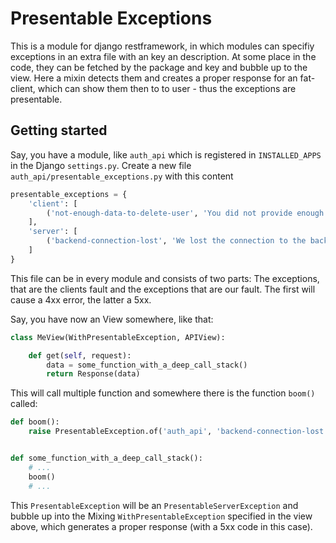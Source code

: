 Presentable Exceptions
======================

This is a module for django restframework, in which modules can specifiy exceptions in an
extra file with an key an description. At some place in the code, they can be fetched by 
the package and key and bubble up to the view. Here a mixin detects them and creates a 
proper response for an fat-client, which can show them then to to user - thus the exceptions
are presentable.

Getting started
---------------

Say, you have a module, like `auth_api` which is registered in `INSTALLED_APPS` in the Django
`settings.py`. Create a new file `auth_api/presentable_exceptions.py` with this content

```python
presentable_exceptions = {
    'client': [
        ('not-enough-data-to-delete-user', 'You did not provide enough data, that we can delete the user {username}')
    ],
    'server': [
        ('backend-connection-lost', 'We lost the connection to the backend'),
    ]
}
```

This file can be in every module and consists of two parts: The exceptions, that are the clients 
fault and the exceptions that are our fault. The first will cause a 4xx error, the latter a 5xx.

Say, you have now an View somewhere, like that:

```python
class MeView(WithPresentableException, APIView):

    def get(self, request):
        data = some_function_with_a_deep_call_stack()
        return Response(data)
```

This will call multiple function and somewhere there is the function `boom()` called:

```python
def boom():
    raise PresentableException.of('auth_api', 'backend-connection-lost')


def some_function_with_a_deep_call_stack():
    # ...
    boom()
    # ...
```

This `PresentableException` will be an `PresentableServerException` and bubble up into 
the Mixing `WithPresentableException` specified in the view above, which generates 
a proper response (with a 5xx code in this case).



